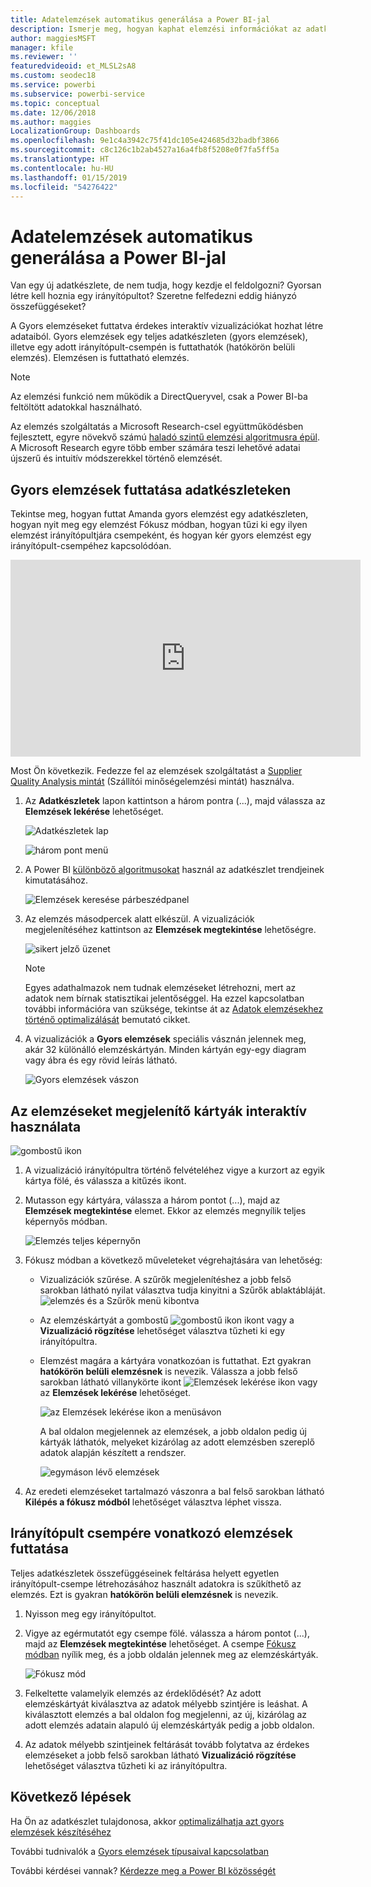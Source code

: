 ```yaml
---
title: Adatelemzések automatikus generálása a Power BI-jal
description: Ismerje meg, hogyan kaphat elemzési információkat az adatkészletekről és az irányítópult-fájlokról.
author: maggiesMSFT
manager: kfile
ms.reviewer: ''
featuredvideoid: et_MLSL2sA8
ms.custom: seodec18
ms.service: powerbi
ms.subservice: powerbi-service
ms.topic: conceptual
ms.date: 12/06/2018
ms.author: maggies
LocalizationGroup: Dashboards
ms.openlocfilehash: 9e1c4a3942c75f41dc105e424685d32badbf3866
ms.sourcegitcommit: c8c126c1b2ab4527a16a4fb8f5208e0f7fa5ff5a
ms.translationtype: HT
ms.contentlocale: hu-HU
ms.lasthandoff: 01/15/2019
ms.locfileid: "54276422"
---
```

# <a name="generate-data-insights-automatically-with-power-bi"></a>Adatelemzések automatikus generálása a Power BI-jal
Van egy új adatkészlete, de nem tudja, hogy kezdje el feldolgozni?  Gyorsan létre kell hoznia egy irányítópultot?  Szeretne felfedezni eddig hiányzó összefüggéseket?

A Gyors elemzéseket futtatva érdekes interaktív vizualizációkat hozhat létre adataiból. Gyors elemzések egy teljes adatkészleten (gyors elemzések), illetve egy adott irányítópult-csempén is futtathatók (hatókörön belüli elemzés). Elemzésen is futtatható elemzés.

> [!NOTE]
> Az elemzési funkció nem működik a DirectQueryvel, csak a Power BI-ba feltöltött adatokkal használható.
> 

Az elemzés szolgáltatás a Microsoft Research-csel együttműködésben fejlesztett, egyre növekvő számú [haladó szintű elemzési algoritmusra épül](service-insight-types.md). A Microsoft Research egyre több ember számára teszi lehetővé adatai újszerű és intuitív módszerekkel történő elemzését.

## <a name="run-quick-insights-on-a-dataset"></a>Gyors elemzések futtatása adatkészleteken
Tekintse meg, hogyan futtat Amanda gyors elemzést egy adatkészleten, hogyan nyit meg egy elemzést Fókusz módban, hogyan tűzi ki egy ilyen elemzést irányítópultjára csempeként, és hogyan kér gyors elemzést egy irányítópult-csempéhez kapcsolódóan.

<iframe width="560" height="315" src="https://www.youtube.com/embed/et_MLSL2sA8" frameborder="0" allowfullscreen></iframe>


Most Ön következik. Fedezze fel az elemzések szolgáltatást a [Supplier Quality Analysis mintát](sample-supplier-quality.md) (Szállítói minőségelemzési mintát) használva.

1. Az **Adatkészletek** lapon kattintson a három pontra (...), majd válassza az **Elemzések lekérése** lehetőséget.
   
    ![Adatkészletek lap](media/service-insights/power-bi-ellipses.png)
   
    ![három pont menü](media/service-insights/power-bi-tab.png)
2. A Power BI [különböző algoritmusokat](service-insight-types.md) használ az adatkészlet trendjeinek kimutatásához.
   
    ![Elemzések keresése párbeszédpanel](media/service-insights/pbi_autoinsightssearching.png)
3. Az elemzés másodpercek alatt elkészül.  A vizualizációk megjelenítéséhez kattintson az **Elemzések megtekintése** lehetőségre.
   
    ![sikert jelző üzenet](media/service-insights/pbi_autoinsightsuccess.png)
   
    > [!NOTE]
    > Egyes adathalmazok nem tudnak elemzéseket létrehozni, mert az adatok nem bírnak statisztikai jelentőséggel.  Ha ezzel kapcsolatban további információra van szüksége, tekintse át az [Adatok elemzésekhez történő optimalizálását](service-insights-optimize.md) bemutató cikket.
   > 
    
1. A vizualizációk a **Gyors elemzések** speciális vásznán jelennek meg, akár 32 különálló elemzéskártyán. Minden kártyán egy-egy diagram vagy ábra és egy rövid leírás látható.
   
    ![Gyors elemzések vászon](media/service-insights/power-bi-insights.png)

## <a name="interact-with-the-insight-cards"></a>Az elemzéseket megjelenítő kártyák interaktív használata
  ![gombostű ikon](media/service-insights/pbi_hover.png)

1. A vizualizáció irányítópultra történő felvételéhez vigye a kurzort az egyik kártya fölé, és válassza a kitűzés ikont.
2. Mutasson egy kártyára, válassza a három pontot (...), majd az **Elemzések megtekintése** elemet. Ekkor az elemzés megnyílik teljes képernyős módban.
   
    ![Elemzés teljes képernyőn](media/service-insights/power-bi-insight-focus.png)
3. Fókusz módban a következő műveleteket végrehajtására van lehetőség:
   
   * Vizualizációk szűrése.  A szűrők megjelenítéshez a jobb felső sarokban látható nyilat választva tudja kinyitni a Szűrők ablaktábláját.
        ![elemzés és a Szűrők menü kibontva](media/service-insights/power-bi-insights-filter-new.png)
   * Az elemzéskártyát a gombostű ![gombostű ikon](media/service-insights/power-bi-pin-icon.png)  ikont vagy a **Vizualizáció rögzítése** lehetőséget választva tűzheti ki egy irányítópultra.
   * Elemzést magára a kártyára vonatkozóan is futtathat. Ezt gyakran **hatókörön belüli elemzésnek** is nevezik. Válassza a jobb felső sarokban látható villanykörte ikont ![Elemzések lekérése ikon](media/service-insights/power-bi-bulb-icon.png)  vagy az **Elemzések lekérése** lehetőséget.
     
       ![az Elemzések lekérése ikon a menüsávon](media/service-insights/pbi-autoinsights-tile.png)
     
     A bal oldalon megjelennek az elemzések, a jobb oldalon pedig új kártyák láthatók, melyeket kizárólag az adott elemzésben szereplő adatok alapján készített a rendszer.
     
       ![egymáson lévő elemzések](media/service-insights/power-bi-insights-on-insights-new.png)
4. Az eredeti elemzéseket tartalmazó vászonra a bal felső sarokban látható **Kilépés a fókusz módból** lehetőséget választva léphet vissza.

## <a name="run-insights-on-a-dashboard-tile"></a>Irányítópult csempére vonatkozó elemzések futtatása
Teljes adatkészletek összefüggéseinek feltárása helyett egyetlen irányítópult-csempe létrehozásához használt adatokra is szűkíthető az elemzés. Ezt is gyakran **hatókörön belüli elemzésnek** is nevezik.

1. Nyisson meg egy irányítópultot.
2. Vigye az egérmutatót egy csempe fölé. válassza a három pontot (...), majd az **Elemzések megtekintése** lehetőséget. A csempe [Fókusz módban](service-focus-mode.md) nyílik meg, és a jobb oldalán jelennek meg az elemzéskártyák.    
   
    ![Fókusz mód](media/service-insights/pbi-insights-tile.png)    
4. Felkeltette valamelyik elemzés az érdeklődését? Az adott elemzéskártyát kiválasztva az adatok mélyebb szintjére is leáshat. A kiválasztott elemzés a bal oldalon fog megjelenni, az új, kizárólag az adott elemzés adatain alapuló új elemzéskártyák pedig a jobb oldalon.    
6. Az adatok mélyebb szintjeinek feltárását tovább folytatva az érdekes elemzéseket a jobb felső sarokban látható **Vizualizáció rögzítése** lehetőséget választva tűzheti ki az irányítópultra.

## <a name="next-steps"></a>Következő lépések
Ha Ön az adatkészlet tulajdonosa, akkor [optimalizálhatja azt gyors elemzések készítéséhez](service-insights-optimize.md)

További tudnivalók a [Gyors elemzések típusaival kapcsolatban](service-insight-types.md)

További kérdései vannak? [Kérdezze meg a Power BI közösségét](http://community.powerbi.com/)

